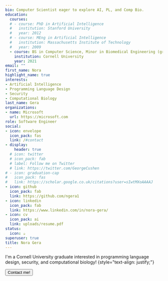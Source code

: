 ```yaml
---
bio: Computer Scientist eager to explore AI, PL, and Comp Bio.
education:
  courses:
  # - course: PhD in Artificial Intelligence
  #   institution: Stanford University
  #   year: 2012
  # - course: MEng in Artificial Intelligence
  #   institution: Massachusetts Institute of Technology
  #   year: 2009
  - course: BS in Computer Science, Minor in Biomedical Engineering (graduated summa cum laude)
    institution: Cornell University
    year: 2021
email: ""
first_name: Nora
highlight_name: true
interests:
- Artificial Intelligence
- Programming Language Design
- Security
- Computational Biology
last_name: Gera
organizations:
- name: Microsoft
  url: https://microsoft.com
role: Software Engineer
social:
- icon: envelope
  icon_pack: fas
  link: /#contact
- display:
    header: true
  # icon: twitter
  # icon_pack: fab
  # label: Follow me on Twitter
  # link: https://twitter.com/GeorgeCushen
# - icon: graduation-cap
#   icon_pack: fas
#   link: https://scholar.google.co.uk/citations?user=sIwtMXoAAAAJ
- icon: github
  icon_pack: fab
  link: https://github.com/ngera1
- icon: linkedin
  icon_pack: fab
  link: https://www.linkedin.com/in/nora-gera/
- icon: cv
  icon_pack: ai
  link: uploads/resume.pdf
status:
  icon: ☕️
superuser: true
title: Nora Gera
---
```


I'm a Cornell University graduate interested in programming language design, security, and computational biology!
{style="text-align: justify;"}

<button id="id_reachout" onClick="showEmail();">Contact me!</button>
<div id="email-button" style="display:none;"><a id="email-secret"></a></div>
<script src="/js/button_click.js"></script>
